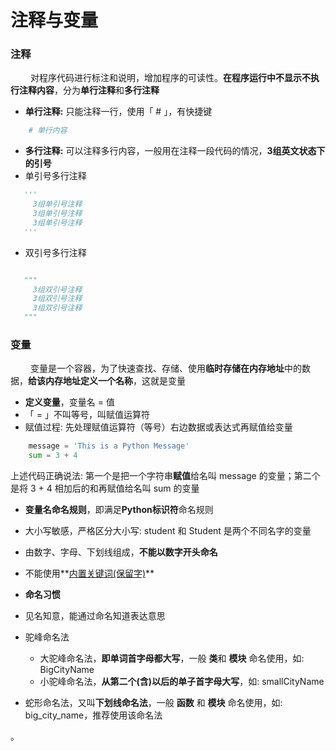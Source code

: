 # 注释与变量
### 注释 
&emsp;&emsp; 对程序代码进行标注和说明，增加程序的可读性。**在程序运行中不显示不执行注释内容**，分为**单行注释**和**多行注释**
*  **单行注释:** 只能注释一行，使用「 # 」，有快捷键


```python
    # 单行内容
```


*  **多行注释:** 可以注释多⾏内容，⼀般⽤在注释一段代码的情况，**3组英文状态下的引号**
 * 单引号多行注释
 
 ```python
    '''
      3组单引号注释
      3组单引号注释
      3组单引号注释
    '''
 ```
 
 * 双引号多行注释

 ```python
 
    """
      3组双引号注释
      3组双引号注释
      3组双引号注释
    """
 ```


### 变量
&emsp;&emsp; 变量是一个容器，为了快速查找、存储、使用**临时存储在内存地址**中的数据，**给该内存地址定义一个名称**，这就是变量
*  **定义变量**，变量名 = 值
 *  「 = 」不叫等号，叫赋值运算符
 *  赋值过程: 先处理赋值运算符（等号）右边数据或表达式再赋值给变量

 ```python
     message = 'This is a Python Message'
     sum = 3 + 4
 ```
上述代码正确说法: 第一个是把一个字符串**赋值**给名叫 message 的变量；第二个是将 3 + 4 相加后的和再赋值给名叫 sum 的变量


*  **变量名命名规则**，即满足**Python标识符**命名规则
 * 大小写敏感，严格区分大小写: student 和 Student 是两个不同名字的变量
 *  由数字、字母、下划线组成，**不能以数字开头命名**
 *  不能使用**[内置关键词(保留字)](https://www.runoob.com/python3/python3-basic-syntax.html)**


*  **命名习惯**
 *  见名知意，能通过命名知道表达意思
 *  驼峰命名法
    * 大驼峰命名法，**即单词首字母都大写**，一般 **类**和 **模块** 命名使用，如: BigCityName
    * 小驼峰命名法，**从第二个(含)以后的单子首字母大写**，如: smallCityName
 *  蛇形命名法，又叫**下划线命名法**，一般 **函数** 和 **模块** 命名使用，如: big_city_name，推荐使用该命名法

   
。




   
 

   







